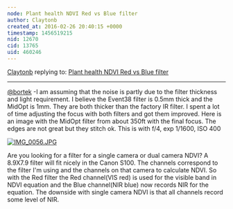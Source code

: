 ```yaml
---
node: Plant health NDVI Red vs Blue filter
author: Claytonb
created_at: 2016-02-26 20:40:15 +0000
timestamp: 1456519215
nid: 12670
cid: 13765
uid: 460246
---
```




[Claytonb](../profile/Claytonb) replying to: [Plant health NDVI Red vs Blue filter](../notes/Claytonb/02-08-2016/plant-health-ndvi-red-vs-blue-filter)

----
[@bortek](/profile/bortek) -I am assuming that the noise is partly due to the filter thickness and light requirement. I believe the Event38 filter is 0.5mm thick and the MidOpt is 1mm. They are both thicker than the factory IR filter. I spent a lot of time adjusting the focus with both filters and got them improved. Here is an image with the MidOpt filter from about 350ft with the final focus. The edges are not great but they stitch ok. This is with f/4, exp 1/1600, ISO 400

[![IMG_0056.JPG](//i.publiclab.org/system/images/photos/000/014/596/medium/IMG_0056.JPG)](//i.publiclab.org/system/images/photos/000/014/596/original/IMG_0056.JPG)

Are you looking for a filter for a single camera or dual camera NDVI? A 8.9X7.9 filter will fit nicely in the Canon S100.
The channels correspond to the filter I'm using and the channels on that camera to calculate NDVI. So with the Red filter the Red channel(VIS red) is used for the visible band in NDVI equation and the Blue channel(NIR blue) now records NIR for the equation. The downside with single camera NDVI is that all channels record some level of NIR.
